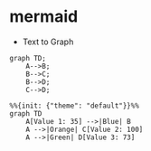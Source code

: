 # mermaid
- Text to Graph
```mermaid
graph TD;
    A-->B;
    B-->C;
    B-->D;
    C-->D;
```

```mermaid
%%{init: {"theme": "default"}}%%
graph TD
    A[Value 1: 35] -->|Blue| B
    A -->|Orange| C[Value 2: 100]
    A -->|Green| D[Value 3: 73]
```
